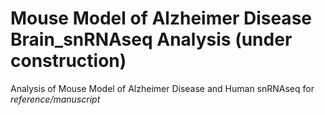 # Mouse Model of Alzheimer Disease Brain_snRNAseq Analysis (under construction)
Analysis of Mouse Model of Alzheimer Disease and Human snRNAseq for *reference/manuscript*
